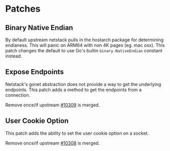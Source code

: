 # Patches

## Binary Native Endian

By default upstream netstack pulls in the hostarch package for determining endianess. This will panic on ARM64 with non 4K pages (eg. mac osx). This patch changes the default to use Go's bultin `binary.NativeEndian` constant instead.

## Expose Endpoints

Netstack's gonet abstraction does not provide a way to get the underlying endpoints. This patch adds a method to get the endpoints from a connection.

Remove once/if upstream [#10309](https://github.com/google/gvisor/pull/10309) is merged.

## User Cookie Option

This patch adds the ability to set the user cookie option on a socket.

Remove once/if upstream [#10308](https://github.com/google/gvisor/pull/10308) is merged.